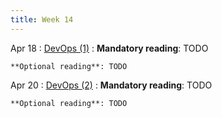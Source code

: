 ```yaml
---
title: Week 14
---
```


Apr 18
: [DevOps (1)](#)
  : **Mandatory reading**: TODO

    **Optional reading**: TODO

Apr 20
: [DevOps (2)](#)
  : **Mandatory reading**: TODO

    **Optional reading**: TODO

